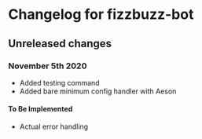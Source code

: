# Changelog for fizzbuzz-bot

## Unreleased changes

### November 5th 2020

* Added testing command
* Added bare minimum config handler with Aeson

#### To Be Implemented

* Actual error handling
